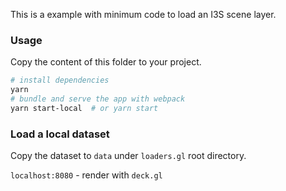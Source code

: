 This is a example with minimum code to load an I3S scene layer.

### Usage

Copy the content of this folder to your project.

```bash
# install dependencies
yarn
# bundle and serve the app with webpack
yarn start-local  # or yarn start
```

### Load a local dataset

Copy the dataset to `data` under `loaders.gl` root directory.

`localhost:8080` - render with `deck.gl`
